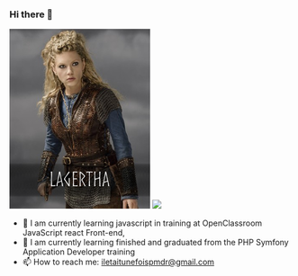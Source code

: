 ### Hi there 👋

![lagertha](https://github.com/pascalinecte91/pascalinecte91/blob/main/Img/lagertha.png)
![](https://github-readme-stats.vercel.app/api/top-langs/?username=philippart-s&theme=radical&hide_langs_below=8)


- 🌱 I am currently learning javascript in training at OpenClassroom JavaScript react Front-end, 
- 🌱 I am currently learning finished and graduated from the PHP Symfony Application Developer training
- 📫 How to reach me: iletaitunefoispmdr@gmail.com
<!--


Here are some ideas to get you started:

- 🔭 I’m currently working on ...

- 👯 I’m looking to collaborate on ...
- 🤔 I’m looking for help with ...
- 💬 Ask me about ...

- 😄 Pronouns: ...
- ⚡ Fun fact: ...
-->

